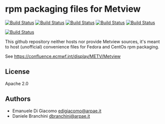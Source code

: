 # rpm packaging files for Metview

[![Build Status](https://badges.herokuapp.com/travis/ARPA-SIMC/Metview-rpm?branch=master&env=DOCKER_IMAGE=centos:7&label=centos7)](https://travis-ci.org/ARPA-SIMC/Metview-rpm)
[![Build Status](https://badges.herokuapp.com/travis/ARPA-SIMC/Metview-rpm?branch=master&env=DOCKER_IMAGE=centos:8&label=centos8)](https://travis-ci.org/ARPA-SIMC/Metview-rpm)
[![Build Status](https://badges.herokuapp.com/travis/ARPA-SIMC/Metview-rpm?branch=master&env=DOCKER_IMAGE=fedora:30&label=fedora30)](https://travis-ci.org/ARPA-SIMC/Metview-rpm)
[![Build Status](https://badges.herokuapp.com/travis/ARPA-SIMC/Metview-rpm?branch=master&env=DOCKER_IMAGE=fedora:31&label=fedora31)](https://travis-ci.org/ARPA-SIMC/Metview-rpm)
[![Build Status](https://badges.herokuapp.com/travis/ARPA-SIMC/Metview-rpm?branch=master&env=DOCKER_IMAGE=fedora:rawhide&label=fedorarawhide)](https://travis-ci.org/ARPA-SIMC/Metview-rpm)

[![Build Status](https://copr.fedorainfracloud.org/coprs/simc/stable/package/Metview/status_image/last_build.png)](https://copr.fedorainfracloud.org/coprs/simc/stable/package/Metview/)

This github repository neither hosts nor provide Metview sources, it's meant to
host (unofficial) convenience files for Fedora and CentOs rpm packaging.

See https://confluence.ecmwf.int/display/METV/Metview

## License

Apache 2.0

## Authors

* Emanuele Di Giacomo <edigiacomo@arpae.it>
* Daniele Branchini <dbranchini@arpae.it>
